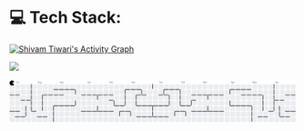 # 💻 Tech Stack:
<!-- Tech stack remains unchanged, skipping for brevity -->

<a href="https://github.com/tejas-952005/github-readme-activity-graph"><img alt="Shivam Tiwari's Activity Graph" src="https://github-readme-activity-graph.vercel.app/graph?username=tejas-952005&bg_color=0D1117&color=5BCDEC&line=5BCDEC&point=FFFFFF&hide_border=true" /></a>

![](https://nirzak-streak-stats.vercel.app/?user=tejas-952005&theme=blue_navy&hide_border=false)<br/>

<picture>
  <source media="(prefers-color-scheme: dark)" srcset="https://raw.githubusercontent.com/tejas-952005/tejas-952005/output/pacman-contribution-graph-dark.svg">
  <source media="(prefers-color-scheme: light)" srcset="https://raw.githubusercontent.com/tejas-952005/tejas-952005/output/pacman-contribution-graph.svg">
  <img alt="pacman contribution graph" src="https://raw.githubusercontent.com/tejas-952005/tejas-952005/output/pacman-contribution-graph.svg">
</picture>
